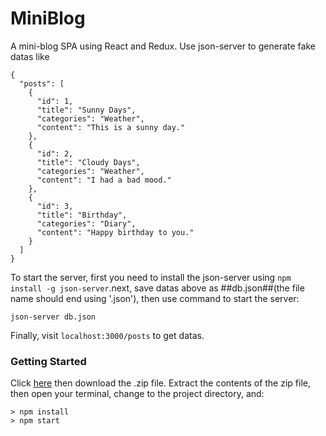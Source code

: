 # MiniBlog
A mini-blog SPA using React and Redux.
Use json-server to generate fake datas like
```
{
  "posts": [
    {
      "id": 1,
      "title": "Sunny Days",
      "categories": "Weather",
      "content": "This is a sunny day."
    },
    {
      "id": 2,
      "title": "Cloudy Days",
      "categories": "Weather",
      "content": "I had a bad mood."
    },
    {
      "id": 3,
      "title": "Birthday",
      "categories": "Diary",
      "content": "Happy birthday to you."
    }
  ]
}
```
To start the server, first you need to install the json-server using `npm install -g json-server`.next, save datas above as ##db.json##(the file name should end using '.json'), then use command to start the server:

```
json-server db.json
```

Finally, visit `localhost:3000/posts` to get datas.

### Getting Started


Click [here](https://github.com/xu-weixin/MiniBlog) then download the .zip file.  Extract the contents of the zip file, then open your terminal, change to the project directory, and:

```
> npm install
> npm start
```
